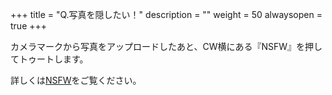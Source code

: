 +++
title = "Q.写真を隠したい！"
description = ""
weight = 50
alwaysopen = true
+++

カメラマークから写真をアップロードしたあと、CW横にある『NSFW』を押してトゥートします。

詳しくは[NSFW](/how-to-use/nsfw)をご覧ください。
